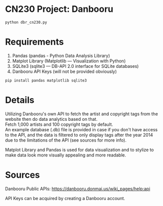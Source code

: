 # CN230 Project: Danbooru

    python dbr_cn230.py

# Requirements
1. Pandas (pandas - Python Data Analysis Library)
2. Matplot Library (Matplotlib — Visualization with Python)
3. SQLite3 (sqlite3 — DB-API 2.0 interface for SQLite databases)
4. Danbooru API Keys (will not be provided obviously)
```
pip install pandas matplotlib sqlite3
```
# Details
Utilizing Danbooru's own API to fetch the artist and copyright tags from the website then do data analytics based on that.  
Fetch 1,000 artists and 100 copyright tags by default.  
An example database (.db) file is provided in case if you don't have access to the API, and the data is filtered to only display tags after the year 2014 due to the limitations of the API (see sources for more info).  

Matplot Library and Pandas is used for data visualization and to stylize to make data look more visually appealing and more readable.  

# Sources
Danbooru Public APIs: https://danbooru.donmai.us/wiki_pages/help:api

API Keys can be acquired by creating a Danbooru account.
